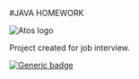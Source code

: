 #JAVA HOMEWORK

![Atos logo](https://atos.net/wp-content/uploads/2019/01/atos-logo-blue.png)

Project created for job interview.

[![Generic badge](https://img.shields.io/badge/Version-0.1.1-green.svg)](https://www.ephrine.in/)



